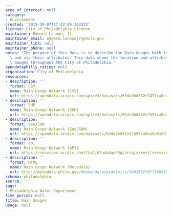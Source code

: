 ```yaml
---
area_of_interest: null
category:
- Environment
created: '2015-10-07T17:42:05.363372'
license: City of Philadelphia License
maintainer: Edward Lennon, Jr.
maintainer_email: edward.lennonjr@phila.gov
maintainer_link: null
maintainer_phone: null
notes: "The purpose of this data is to describe the Rain Gauges both locationally\
  \ and via their attributes. This data shows the location and attributes of Rain\
  \ Gauges throughout the City of Philadelphia."
opendataphilly_rating: null
organization: City of Philadelphia
resources:
- description: ''
  format: CSV
  name: Rain Gauge Network (CSV)
  url: https://opendata.arcgis.com/api/v3/datasets/63da9bd382e7497ca8ea8a01683cca6a_0/downloads/data?format=csv&spatialRefId=4326
- description: ''
  format: SHP
  name: Rain Gauge Network (SHP)
  url: https://opendata.arcgis.com/api/v3/datasets/63da9bd382e7497ca8ea8a01683cca6a_0/downloads/data?format=shp&spatialRefId=4326
- description: ''
  format: GeoJSON
  name: Rain Gauge Network (GeoJSON)
  url: https://opendata.arcgis.com/datasets/63da9bd382e7497ca8ea8a01683cca6a_0.geojson
- description: ''
  format: api
  name: Rain Gauge Network (API)
  url: https://services.arcgis.com/fLeGjb7u4uXqeF9q/arcgis/rest/services/RAINGAUGES/FeatureServer/0/query?outFields=*&where=1%3D1
- description: ''
  format: HTML
  name: Rain Gauge Network (Metadata)
  url: http://metadata.phila.gov/#home/datasetdetails/5601852f077169215719b5c5/representationdetails/5612c96db96c129517118d00/
schema: philadelphia
source: ''
tags:
- Philadelphia Water Department
time_period: null
title: Rain Gauges
usage: null
---
```

